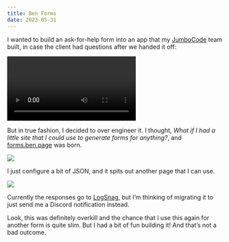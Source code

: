 ```yaml
---
title: Ben Forms
date: 2023-05-31
---
```


I wanted to build an ask-for-help form into an app that my [JumboCode](/f0548db316404315b2f8cbfa3b375732) team built, in case the client had questions after we handed it off:

<video src="/posts/forms/demo.mp4" controls playsinline></video>

But in true fashion, I decided to over engineer it. I thought, _What if I had a little site that I could use to generate forms for anything?_, and [forms.ben.page](https://forms.ben.page) was born.

![](/posts/forms/2023-04-24%20at%2018.47.54@2x.png)

I just configure a bit of JSON, and it spits out another page that I can use.

![](/posts/forms/2023-05-31%20at%2021.58.17@2x.png)

Currently the responses go to [LogSnag](https://logsnag.com), but I’m thinking of migrating it to just send me a Discord notification instead.

Look, this was definitely overkill and the chance that I use this again for another form is quite slim. But I had a bit of fun building it! And that’s not a bad outcome.
